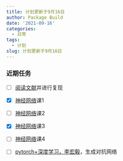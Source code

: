 ```yaml
---
title: 计划更新于9月16日
author: Package Build
date: '2021-09-16'
categories:
  - 日常
tags:
  - 计划
slug: 计划更新于9月16日
---
```


### 近期任务

-   [ ] [阅读文献](https://ieeexplore.ieee.org/document/9246542/metrics#metrics)并进行复现
-   [x] [神经网络](https://www.bilibili.com/video/BV164411m79z?p=44&spm_id_from=pageDriver)课1
-   [ ] [神经网络](https://www.bilibili.com/video/BV164411m79z?p=44&spm_id_from=pageDriver)课2
-   [x] [神经网络](https://www.bilibili.com/video/BV164411m79z?p=44&spm_id_from=pageDriver)课3
-   [ ] [神经网络](https://www.bilibili.com/video/BV164411m79z?p=44&spm_id_from=pageDriver)课4
-   [ ] [pytorch+深度学习，李宏毅](https://www.bilibili.com/video/BV1Wv411h7kN?spm_id_from=333.788.b_636f6d6d656e74.6)，生成对抗网络

